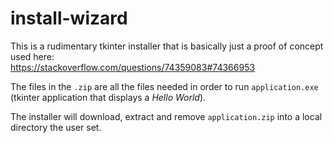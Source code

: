 # install-wizard

This is a rudimentary tkinter installer that is basically just a proof of concept used here:  
https://stackoverflow.com/questions/74359083#74366953

The files in the `.zip` are all the files needed in order to run `application.exe` (tkinter application that displays a *Hello World*).

The installer will download, extract and remove `application.zip` into a local directory the user set.
